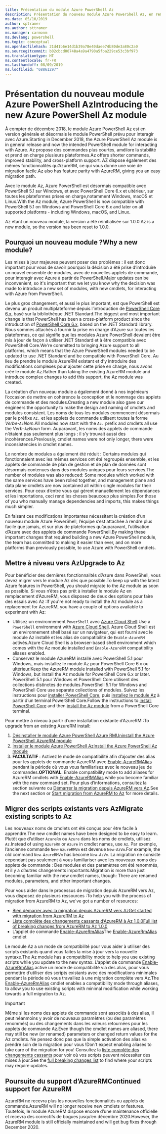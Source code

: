 ```yaml
---
title: Présentation du module Azure PowerShell Az
description: Présentation du nouveau module Azure PowerShell Az, en remplacement du module AzureRM.
ms.date: 05/10/2019
author: sptramer
ms.author: sttramer
ms.manager: carmonm
ms.devlang: powershell
ms.topic: conceptual
ms.openlocfilehash: 21d41b6e14d1b39a78e40daee74b80de3a80c2a0
ms.sourcegitcommit: b02cbcd00748a4a9a4790a5fba229ce53c3bf973
ms.translationtype: HT
ms.contentlocale: fr-FR
ms.lasthandoff: 08/09/2019
ms.locfileid: "68861297"
---
```

# <a name="introducing-the-new-azure-powershell-az-module"></a><span data-ttu-id="bcab3-103">Présentation du nouveau module Azure PowerShell Az</span><span class="sxs-lookup"><span data-stu-id="bcab3-103">Introducing the new Azure PowerShell Az module</span></span>

<span data-ttu-id="bcab3-104">À compter de décembre 2018, le module Azure PowerShell Az est en version générale et désormais le module PowerShell prévu pour interagir avec Azure.</span><span class="sxs-lookup"><span data-stu-id="bcab3-104">Starting in December 2018, the Azure PowerShell Az module is in general release and now the intended PowerShell module for interacting with Azure.</span></span> <span data-ttu-id="bcab3-105">Az propose des commandes plus courtes, améliore la stabilité et prend en charge plusieurs plateformes.</span><span class="sxs-lookup"><span data-stu-id="bcab3-105">Az offers shorter commands, improved stability, and cross-platform support.</span></span> <span data-ttu-id="bcab3-106">AZ dispose également des mêmes fonctionnalités qu’AzureRM, ce qui vous donne une voie de migration facile.</span><span class="sxs-lookup"><span data-stu-id="bcab3-106">Az also has feature parity with AzureRM, giving you an easy migration path.</span></span>

<span data-ttu-id="bcab3-107">Avec le module Az, Azure PowerShell est désormais compatible avec PowerShell 5.1 sur Windows, et avec PowerShell Core 6.x et ultérieur, sur toutes les plateformes prises en charge,notamment Windows, macOS et Linux.</span><span class="sxs-lookup"><span data-stu-id="bcab3-107">With the Az module, Azure PowerShell is now compatible with PowerShell 5.1 on Windows and PowerShell Core 6.x and later on all supported platforms - including Windows, macOS, and Linux.</span></span>

<span data-ttu-id="bcab3-108">Az étant un nouveau module, la version a été réinitialisée sur 1.0.0.</span><span class="sxs-lookup"><span data-stu-id="bcab3-108">Az is a new module, so the version has been reset to 1.0.0.</span></span>

## <a name="why-a-new-module"></a><span data-ttu-id="bcab3-109">Pourquoi un nouveau module ?</span><span class="sxs-lookup"><span data-stu-id="bcab3-109">Why a new module?</span></span>

<span data-ttu-id="bcab3-110">Les mises à jour majeures peuvent poser des problèmes : il est donc important pour vous de savoir pourquoi la décision a été prise d’introduire un nouvel ensemble de modules, avec de nouvelles applets de commande, pour interagir avec Azure à partir de PowerShell.</span><span class="sxs-lookup"><span data-stu-id="bcab3-110">Major updates can be inconvenient, so it's important that we let you know why the decision was made to introduce a new set of modules, with new cmdlets, for interacting with Azure from PowerShell.</span></span>

<span data-ttu-id="bcab3-111">Le plus gros changement, et aussi le plus important, est que PowerShell est devenu un produit multiplateforme depuis l’introduction de [PowerShell Core 6.x](/powershell/scripting/overview), basé sur la bibliothèque .NET Standard.</span><span class="sxs-lookup"><span data-stu-id="bcab3-111">The biggest and most important change is that PowerShell has been a cross-platform product since the introduction of [PowerShell Core 6.x](/powershell/scripting/overview), based on the .NET Standard library.</span></span>
<span data-ttu-id="bcab3-112">Nous sommes attachés à fournir la prise en charge d’Azure sur toutes les plateformes, ce qui signifie que les modules Azure PowerShell devaient être mis à jour de façon à utiliser .NET Standard et à être compatible avec PowerShell Core.</span><span class="sxs-lookup"><span data-stu-id="bcab3-112">We're committed to bringing Azure support to all platforms, which means that the Azure PowerShell modules needed to be updated to use .NET Standard and be compatible with PowerShell Core.</span></span> <span data-ttu-id="bcab3-113">Au lieu de prendre le module AzureRM existant et d’y introduire des modifications complexes pour ajouter cette prise en charge, nous avons créé le module Az.</span><span class="sxs-lookup"><span data-stu-id="bcab3-113">Rather than taking the existing AzureRM module and introduce complex changes to add this support, the Az module was created.</span></span>

<span data-ttu-id="bcab3-114">La création d’un nouveau module a également donné à nos ingénieurs l’occasion de mettre en cohérence la conception et le nommage des applets de commande et des modules.</span><span class="sxs-lookup"><span data-stu-id="bcab3-114">Creating a new module also gave our engineers the opportunity to make the design and naming of cmdlets and modules consistent.</span></span> <span data-ttu-id="bcab3-115">Les noms de tous les modules commencent désormais par le préfixe `Az.` et les applets de commande utilisent toutes la forme _Verbe_-`Az`_Nom_.</span><span class="sxs-lookup"><span data-stu-id="bcab3-115">All modules now start with the `Az.` prefix and cmdlets all use the _Verb_-`Az`_Noun_ form.</span></span> <span data-ttu-id="bcab3-116">Auparavant, les noms des applets de commande n’étaient pas seulement plus longs : il s’y trouvait aussi des incohérences.</span><span class="sxs-lookup"><span data-stu-id="bcab3-116">Previously, cmdlet names were not only longer, there were inconsistencies in cmdlet names.</span></span>

<span data-ttu-id="bcab3-117">Le nombre de modules a également été réduit : Certains modules qui fonctionnaient avec les mêmes services ont été regroupés ensemble, et les applets de commande de plan de gestion et de plan de données sont désormais contenues dans des modules uniques pour leurs services.</span><span class="sxs-lookup"><span data-stu-id="bcab3-117">The number of modules was also reduced: Some modules which worked with the same services have been rolled together, and management plane and data plane cmdlets are now contained all within single modules for their services.</span></span> <span data-ttu-id="bcab3-118">Pour ceux d’entre vous qui gèrent manuellement les dépendances et les importations, ceci rend les choses beaucoup plus simples.</span><span class="sxs-lookup"><span data-stu-id="bcab3-118">For those of you who manually manage dependencies and imports, this makes things much simpler.</span></span>

<span data-ttu-id="bcab3-119">En faisant ces modifications importantes nécessitant la création d’un nouveau module Azure PowerShell, l’équipe s’est attachée à rendre plus facile que jamais, et sur plus de plateformes qu’auparavant, l’utilisation d’Azure avec des applets de commande PowerShell.</span><span class="sxs-lookup"><span data-stu-id="bcab3-119">By making these important changes that required building a new Azure PowerShell module, the team has committed to making it easier than ever, and on more platforms than previously possible, to use Azure with PowerShell cmdlets.</span></span>

## <a name="upgrade-to-az"></a><span data-ttu-id="bcab3-120">Mettre à niveau vers Az</span><span class="sxs-lookup"><span data-stu-id="bcab3-120">Upgrade to Az</span></span>

<span data-ttu-id="bcab3-121">Pour bénéficier des dernières fonctionnalités d’Azure dans PowerShell, vous devez migrer vers le module Az dès que possible.</span><span class="sxs-lookup"><span data-stu-id="bcab3-121">To keep up with the latest Azure features in PowerShell, you should migrate to the Az module as soon as possible.</span></span> <span data-ttu-id="bcab3-122">Si vous n’êtes pas prêt à installer le module Az en remplacement d’AzureRM, vous disposez de deux des options pour faire des essais avec Az :</span><span class="sxs-lookup"><span data-stu-id="bcab3-122">If you're not ready to install the Az module as a replacement for AzureRM, you have a couple of options available to experiment with Az:</span></span>

* <span data-ttu-id="bcab3-123">Utilisez un environnement `PowerShell` avec [Azure Cloud Shell](https://docs.microsoft.com/azure/cloud-shell/overview).</span><span class="sxs-lookup"><span data-stu-id="bcab3-123">Use a `PowerShell` environment with [Azure Cloud Shell](https://docs.microsoft.com/azure/cloud-shell/overview).</span></span>
  <span data-ttu-id="bcab3-124">Azure Cloud Shell est un environnement shell basé sur un navigateur, qui est fourni avec le module Az installé et les alias de compatibilité de `Enable-AzureRM` activés.</span><span class="sxs-lookup"><span data-stu-id="bcab3-124">Azure Cloud Shell is a browser-based shell environment which comes with the Az module installed and `Enable-AzureRM` compatibility aliases enabled.</span></span>
* <span data-ttu-id="bcab3-125">Conservez le module AzureRM installé avec PowerShell 5.1 pour Windows, mais installez le module Az pour PowerShell Core 6.x ou ultérieur.</span><span class="sxs-lookup"><span data-stu-id="bcab3-125">Keep the AzureRM module installed with PowerShell 5.1 for Windows, but install the Az module for PowerShell Core 6.x or later.</span></span> <span data-ttu-id="bcab3-126">PowerShell 5.1 pour Windows et PowerShell Core utilisent des collections distinctes de modules.</span><span class="sxs-lookup"><span data-stu-id="bcab3-126">PowerShell 5.1 for Windows and PowerShell Core use separate collections of modules.</span></span> <span data-ttu-id="bcab3-127">Suivez les instructions pour [installer PowerShell Core](/powershell/scripting/install/installing-powershell-core-on-windows), puis [installez le module Az](install-az-ps.md) à partir d’un terminal PowerShell Core.</span><span class="sxs-lookup"><span data-stu-id="bcab3-127">Follow the instructions to [install PowerShell Core](/powershell/scripting/install/installing-powershell-core-on-windows) and then [install the Az module](install-az-ps.md) from a PowerShell Core terminal.</span></span>

<span data-ttu-id="bcab3-128">Pour mettre à niveau à partir d’une installation existante d’AzureRM :</span><span class="sxs-lookup"><span data-stu-id="bcab3-128">To upgrade from an existing AzureRM install:</span></span>

1. [<span data-ttu-id="bcab3-129">Désinstaller le module Azure PowerShell Azure RM</span><span class="sxs-lookup"><span data-stu-id="bcab3-129">Uninstall the Azure PowerShell AzureRM module</span></span>](/powershell/azure/uninstall-az-ps#uninstall-the-azurerm-module)
2. [<span data-ttu-id="bcab3-130">Installer le module Azure PowerShell Az</span><span class="sxs-lookup"><span data-stu-id="bcab3-130">Install the Azure PowerShell Az module</span></span>](install-az-ps.md)
3. <span data-ttu-id="bcab3-131">__FACULTATIF__ : Activez le mode de compatibilité afin d’ajouter des alias pour les applets de commande AzureRM avec [Enable-AzureRMAlias](/powershell/module/az.accounts/enable-azurermalias) pendant la période où vous vous familiarisez avec le nouveau jeu de commandes.</span><span class="sxs-lookup"><span data-stu-id="bcab3-131">__OPTIONAL__: Enable compatibility mode to add aliases for AzureRM cmdlets with [Enable-AzureRMAlias](/powershell/module/az.accounts/enable-azurermalias) while you become familiar with the new command set.</span></span> <span data-ttu-id="bcab3-132">Pour plus d’informations, consultez la section suivante ou [Démarrer la migration depuis AzureRM vers Az](migrate-from-azurerm-to-az.md).</span><span class="sxs-lookup"><span data-stu-id="bcab3-132">See the next section or [Start migration from AzureRM to Az](migrate-from-azurerm-to-az.md) for more details.</span></span>

## <a name="migrate-existing-scripts-to-az"></a><span data-ttu-id="bcab3-133">Migrer des scripts existants vers Az</span><span class="sxs-lookup"><span data-stu-id="bcab3-133">Migrate existing scripts to Az</span></span>

<span data-ttu-id="bcab3-134">Les nouveaux noms de cmdlets ont été conçus pour être facile à apprendre.</span><span class="sxs-lookup"><span data-stu-id="bcab3-134">The new cmdlet names have been designed to be easy to learn.</span></span> <span data-ttu-id="bcab3-135">Plutôt que d’utiliser `AzureRm` ou `Azure` dans les noms de cmdlets, utilisez `Az`.</span><span class="sxs-lookup"><span data-stu-id="bcab3-135">Instead of using `AzureRm` or `Azure` in cmdlet names, use `Az`.</span></span> <span data-ttu-id="bcab3-136">Par exemple, l’ancienne commande `New-AzureRMVm` est devenue `New-AzVm`.</span><span class="sxs-lookup"><span data-stu-id="bcab3-136">For example, the old command `New-AzureRMVm` has become `New-AzVm`.</span></span>
<span data-ttu-id="bcab3-137">La migration ne consiste cependant pas seulement à vous familiariser avec les nouveaux noms des applets de commande : Des modules et des paramètres ont été renommés, et il y a d’autres changements importants.</span><span class="sxs-lookup"><span data-stu-id="bcab3-137">Migration is more than just becoming familiar with the new cmdlet names, though: There are renamed modules, parameters, and other important changes.</span></span>

<span data-ttu-id="bcab3-138">Pour vous aider dans le processus de migration depuis AzureRM vers Az, vous disposez de plusieurs ressources :</span><span class="sxs-lookup"><span data-stu-id="bcab3-138">To help you with the process of migration from AzureRM to Az, we've got a number of resources:</span></span>

* [<span data-ttu-id="bcab3-139">Bien démarrer avec la migration depuis AzureRM vers Az</span><span class="sxs-lookup"><span data-stu-id="bcab3-139">Get started with migration from AzureRM to Az</span></span>](migrate-from-azurerm-to-az.md)
* [<span data-ttu-id="bcab3-140">Liste complète des changements cassants d’AzureRM à Az 1.0.0</span><span class="sxs-lookup"><span data-stu-id="bcab3-140">Full list of breaking changes from AzureRM to Az 1.0.0</span></span>](migrate-az-1.0.0.md)
* <span data-ttu-id="bcab3-141">L’applet de commande [Enable-AzureRmAlias](/powershell/module/az.accounts/enable-azurermalias)</span><span class="sxs-lookup"><span data-stu-id="bcab3-141">The [Enable-AzureRmAlias](/powershell/module/az.accounts/enable-azurermalias) cmdlet</span></span>

<span data-ttu-id="bcab3-142">Le module Az a un mode de compatibilité pour vous aider à utiliser des scripts existants quand vous faites la mise à jour vers la nouvelle syntaxe.</span><span class="sxs-lookup"><span data-stu-id="bcab3-142">The Az module has a compatibility mode to help you use existing scripts while you update to the new syntax.</span></span> <span data-ttu-id="bcab3-143">L’applet de commande [Enable-AzureRmAlias](/powershell/module/az.accounts/enable-azurermalias) active un mode de compatibilité via des alias, pour vous permettre d’utiliser des scripts existants avec des modifications minimales pendant la période où vous travaillez à une migration complète vers Az.</span><span class="sxs-lookup"><span data-stu-id="bcab3-143">The [Enable-AzureRmAlias](/powershell/module/az.accounts/enable-azurermalias) cmdlet enables a compatibility mode through aliases, to allow you to use existing scripts with minimal modification while working towards a full migration to Az.</span></span>

> [!IMPORTANT]
> <span data-ttu-id="bcab3-144">Même si les noms des applets de commande sont associés à des alias, il peut néanmoins y avoir de nouveaux paramètres (ou des paramètres renommés) ou des changements dans les valeurs retournées pour les applets de commande Az.</span><span class="sxs-lookup"><span data-stu-id="bcab3-144">Even though the cmdlet names are aliased, there may still be new (or renamed) parameters or changed return values for the Az cmdlets.</span></span> <span data-ttu-id="bcab3-145">Ne pensez donc pas que la simple activation des alias va prendre soin de la migration pour vous !</span><span class="sxs-lookup"><span data-stu-id="bcab3-145">Don't expect enabling aliases to take care of the migration for you!</span></span> <span data-ttu-id="bcab3-146">Consultez la [liste complète des changements cassants](migrate-az-1.0.0.md) pour voir où vos scripts peuvent nécessiter des mises à jour.</span><span class="sxs-lookup"><span data-stu-id="bcab3-146">See the [full breaking changes list](migrate-az-1.0.0.md) to find where your scripts may require updates.</span></span>

## <a name="continued-support-for-azurerm"></a><span data-ttu-id="bcab3-147">Poursuite du support d’AzureRM</span><span class="sxs-lookup"><span data-stu-id="bcab3-147">Continued support for AzureRM</span></span>

<span data-ttu-id="bcab3-148">AzureRM ne recevra plus les nouvelles fonctionnalités ou applets de commande.</span><span class="sxs-lookup"><span data-stu-id="bcab3-148">AzureRM will no longer receive new cmdlets or features.</span></span> <span data-ttu-id="bcab3-149">Toutefois, le module AzureRM dispose encore d’une maintenance officielle et recevra des correctifs de bogues jusqu’en décembre 2020.</span><span class="sxs-lookup"><span data-stu-id="bcab3-149">However, the AzureRM module is still officially maintained and will get bug fixes through December 2020.</span></span>